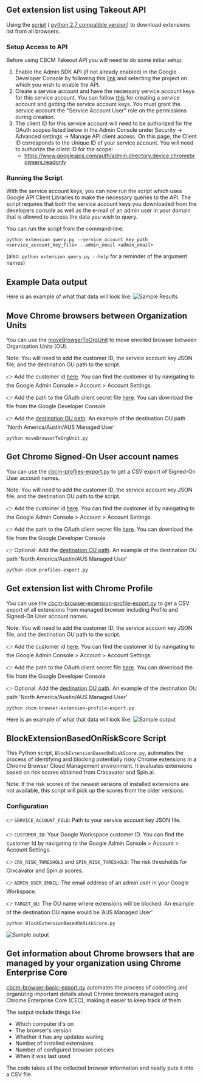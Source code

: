 ## Get extension list using Takeout API
Using the [script](extension_query.py) (
[python 2.7 compatible version](extension_query_py2.py)) to download extensions
list from all browsers.

### Setup Access to API

Before using CBCM Takeout API you will need to do some initial setup:

1.  Enable the Admin SDK API (if not already enabled) in the Google Developer
    Console by following this
    [link](https://console.developers.google.com/apis/api/admin.googleapis.com/overview?project=_)
    and selecting the project on which you wish to enable the API.
1.  Create a service account and have the necessary service account keys for
    this service account. You can follow
    [this](https://developers.google.com/admin-sdk/directory/v1/guides/delegation)
    for creating a service account and getting the service account keys. You
    must grant the service account the "Service Account User" role on the
    permissions during creation.
1.  The client ID for this service account will need to be authorized for the
    OAuth scopes listed below in the Admin Console under Security -> Advanced
    settings -> Manage API client access. On this page, the Client ID
    corresponds to the Unique ID of your service account. You will need to
    authorize the client ID for the scope:
    * https://www.googleapis.com/auth/admin.directory.device.chromebrowsers.readonly

### Running the Script


With the service account keys, you can now run the script which uses Google API
Client Libraries to make the necessary queries to the API. The script requires
that both the service account keys you downloaded from the developers console as
well as the e-mail of an admin user in your domain that is allowed to access the
data you wish to query.

You can run the script from the command-line:
```
python extension_query.py --service_account_key_path <service_account_key_file> --admin_email <admin_email>
```
(also: `python extension_query.py --help` for a reminder of the
argument names)

## Example Data output

Here is an example of what that data will look like:
![Sample Results](extension_query_sample.png)

## Move Chrome browsers between Organization Units
You can use the [moveBrowserToOrgUnit](moveBrowserToOrgUnit.py) to move enrolled browser between Organization Units (OU). 

Note: You will need to add the customer ID, the service account key JSON file, and the destination OU path to the script.

👉 Add the customer id [here](https://github.com/google/ChromeBrowserEnterprise/blob/main/Python/moveBrowserToOrgUnit.py#L12). You can find the customer Id by navigating to the Google Admin Console > Account > Account Settings.

👉 Add the path to the OAuth client secret file [here](https://github.com/google/ChromeBrowserEnterprise/blob/main/Python/moveBrowserToOrgUnit.py#L10). You can download the file from the Google Developer Console

👉 Add the [destination OU path](https://github.com/google/ChromeBrowserEnterprise/blob/main/Python/moveBrowserToOrgUnit.py#L14). An example of the destination OU path 'North America/Austin/AUS Managed User'

```
python moveBrowserToOrgUnit.py
```

## Get Chrome Signed-On User account names
You can use the [cbcm-profiles-export.py](cbcm-profiles-export.py) to get a CSV export of Signed-On User account names. 

Note: You will need to add the customer ID, the service account key JSON file, and the destination OU path to the script.

👉 Add the customer id [here](https://github.com/google/ChromeBrowserEnterprise/blob/main/Python/cbcm-profiles-export.py#L24). You can find the customer Id by navigating to the Google Admin Console > Account > Account Settings.

👉 Add the path to the OAuth client secret file [here](https://github.com/google/ChromeBrowserEnterprise/blob/main/Python/cbcm-profiles-export.py#L22). You can download the file from the Google Developer Console

👉 Optional: Add the [destination OU path](https://github.com/google/ChromeBrowserEnterprise/blob/main/Python/cbcm-profiles-export.py#L26). An example of the destination OU path 'North America/Austin/AUS Managed User'

```
python cbcm-profiles-export.py
```

## Get extension list with Chrome Profile 
You can use the [cbcm-browser-extension-profile-export.py](cbcm-browser-extension-profile-export.py) to get a CSV export of all extensions from managed browser including Profile and Signed-On User account names. 

Note: You will need to add the customer ID, the service account key JSON file, and the destination OU path to the script.

👉 Add the customer id [here](https://github.com/google/ChromeBrowserEnterprise/blob/main/Python/cbcm-profiles-export.py#L24). You can find the customer Id by navigating to the Google Admin Console > Account > Account Settings.

👉 Add the path to the OAuth client secret file [here](https://github.com/google/ChromeBrowserEnterprise/blob/main/Python/cbcm-profiles-export.py#L22). You can download the file from the Google Developer Console

👉 Optional: Add the [destination OU path](https://github.com/google/ChromeBrowserEnterprise/blob/main/Python/cbcm-profiles-export.py#L26). An example of the destination OU path 'North America/Austin/AUS Managed User'

```
python cbcm-browser-extension-profile-export.py
```
Here is an example of what that data will look like:
![Sample output](cbcm-browser-extension-profile-export-Capture.PNG)


## BlockExtensionBasedOnRiskScore Script

This Python script, `BlockExtensionBasedOnRiskScore.py`, automates the process of identifying and blocking potentially risky Chrome extensions in a Chrome Browser Cloud Management environment. It evaluates extensions based on risk scores obtained from Crxcavator and Spin.ai.

Note: If the risk scores of the newest versions of installed extensions are not available, this script will pick up the scores from the older versions.

### Configuration 

👉 `SERVICE_ACCOUNT_FILE`: Path to your service account key JSON file. 

👉 `CUSTOMER_ID`: Your Google Workspace customer ID. You can find the customer Id by navigating to the Google Admin Console > Account > Account Settings.

👉 `CRX_RISK_THRESHOLD` and `SPIN_RISK_THRESHOLD`: The risk thresholds for Crxcavator and Spin.ai scores.

👉 `ADMIN_USER_EMAIL`: The email address of an admin user in your Google Workspace.

👉 `TARGET_OU`: The OU name where extensions will be blocked.  An example of the destination OU name would be ’AUS Managed User'


```
python BlockExtensionBasedOnRiskScore.py
```

![Sample output](BlockExtensionBasedOnRiskScoreOutput.png)

## Get information about Chrome browsers that are managed by your organization using Chrome Enterprise Core
[cbcm-browser-basic-export.py](https://github.com/google/ChromeBrowserEnterprise/blob/main/Python/cbcm-browser-basic-export.py) automates the process of collecting and organizing important details about Chrome browsers managed using Chrome Enterprise Core (CEC), making it easier to keep track of them.

The output include things like:
* Which computer it's on
* The browser's version
* Whether it has any updates waiting
* Number of installed extensions
* Number of configured browser policies
* When it was last used

The code takes all the collected browser information and neatly puts it into a CSV file.
